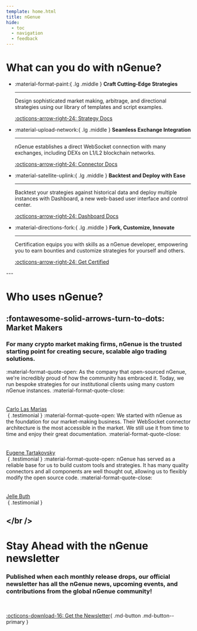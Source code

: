 ```yaml
---
template: home.html
title: nGenue
hide:
  - toc
  - navigation
  - feedback
---
```


# What can you do with nGenue?

<div class="grid cards wide" markdown>

-   :material-format-paint:{ .lg .middle } __Craft Cutting-Edge Strategies__

    ---

    Design sophisticated market making, arbitrage, and directional strategies using our library of templates and script examples.

    [:octicons-arrow-right-24: Strategy Docs]()

-   :material-upload-network:{ .lg .middle } __Seamless Exchange Integration__

    ---

    nGenue establishes a direct WebSocket connection with many exchanges, including DEXs on L1/L2 blockchain networks.

    [:octicons-arrow-right-24: Connector Docs]()

-   :material-satellite-uplink:{ .lg .middle } __Backtest and Deploy with Ease__

    ---

    Backtest your strategies against historical data and deploy multiple instances with Dashboard, a new web-based user interface and control center.

    [:octicons-arrow-right-24: Dashboard Docs]()

-   :material-directions-fork:{ .lg .middle } __Fork, Customize, Innovate__

    ---

    Certification equips you with skills as a nGenue developer, empowering you to earn bounties and customize strategies for yourself and others.

    [:octicons-arrow-right-24: Get Certified]()

</div>
---

# Who uses nGenue?

## :fontawesome-solid-arrows-turn-to-dots: Market Makers

<div class="accent" markdown>

### For many crypto market making firms, nGenue is the trusted starting point for creating secure, scalable algo trading solutions.

</div>

<div class="grid" markdown>

<span class="quote">
:material-format-quote-open:
As the company that open-sourced nGenue, we're incredibly proud of how the community has embraced it. Today, we run bespoke strategies for our institutional clients using many custom nGenue instances.
:material-format-quote-close:
</span>
<br/><br/><br/>
<img src="" class="headshot centered" />
<br/>
<a href="https://www.linkedin.com/in/carlolm/" target="_blank" class="author centered">Carlo Las Marias</a>
<br/>
<a href="https://coinalpha.com/" target="_blank"><img src="" class="logo centered"></a>
{ .testimonial }

<span class="quote">
:material-format-quote-open:
We started with nGenue as the foundation for our market-making business. Their WebSocket connector architecture is the most accessible in the market. We still use it from time to time and enjoy their great documentation.
:material-format-quote-close:
</span>
<br/><br/><br/>
<img src="" class="headshot centered" />
<br/>
<a href="https://www.linkedin.com/in/etartakovsky/" target="_blank" class="author centered">Eugene Tartakovsky</a>
<br/>
<a href="https://3jane.com/" target="_blank"><img src="" class="logo centered"></a>
{ .testimonial }

<span class="quote">
:material-format-quote-open:
nGenue has served as a reliable base for us to build custom tools and strategies. It has many quality connectors and all components are well thought out, allowing us to flexibly modify the open source code.
:material-format-quote-close:
</span>
<br/><br/><br/>
<img src="" class="headshot centered" />
<br/>
<a href="https://www.linkedin.com/in/jelle-buth/" target="_blank" class="author centered">Jelle Buth</a>
<br/>
<a href="https://www.enflux.io/" target="_blank"><img src="" class="logo centered"></a>
{ .testimonial }

</div>

</br />
---


# Stay Ahead with the nGenue newsletter

### Published when each monthly release drops, our official newsletter has all the nGenue news, upcoming events, and contributions from the global nGenue community!

<br />

[:octicons-download-16: Get the Newsletter](https://nGenue.substack.com/){ .md-button .md-button--primary }
